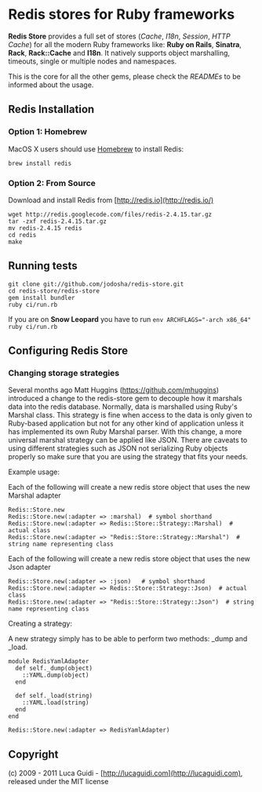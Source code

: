 # Redis stores for Ruby frameworks

__Redis Store__ provides a full set of stores (*Cache*, *I18n*, *Session*, *HTTP Cache*) for all the modern Ruby frameworks like: __Ruby on Rails__, __Sinatra__, __Rack__, __Rack::Cache__ and __I18n__. It natively supports object marshalling, timeouts, single or multiple nodes and namespaces.

This is the core for all the other gems, please check the *READMEs* to be informed about the usage.

## Redis Installation

### Option 1: Homebrew

MacOS X users should use [Homebrew](https://github.com/mxcl/homebrew) to install Redis:

    brew install redis

### Option 2: From Source

Download and install Redis from [http://redis.io](http://redis.io/)

	wget http://redis.googlecode.com/files/redis-2.4.15.tar.gz
    tar -zxf redis-2.4.15.tar.gz
    mv redis-2.4.15 redis
    cd redis
    make

## Running tests

    git clone git://github.com/jodosha/redis-store.git
	cd redis-store/redis-store
	gem install bundler
	ruby ci/run.rb

If you are on **Snow Leopard** you have to run `env ARCHFLAGS="-arch x86_64" ruby ci/run.rb`

## Configuring Redis Store

### Changing storage strategies

Several months ago Matt Huggins (https://github.com/mhuggins) introduced a change to the redis-store gem to decouple how it marshals data into the redis database. Normally, data is marshalled using Ruby's Marshal class. This strategy is fine when access to the data is only given to Ruby-based application but not for any other kind of application unless it has implemented its own Ruby Marshal parser. With this change, a more universal marshal strategy can be applied like JSON. There are caveats to using different strategies such as JSON not serializing Ruby objects properly so make sure that you are using the strategy that fits your needs. 

Example usage:

Each of the following will create a new redis store object that uses the new Marshal adapter

    Redis::Store.new
    Redis::Store.new(:adapter => :marshal)  # symbol shorthand
    Redis::Store.new(:adapter => Redis::Store::Strategy::Marshal)  # actual class
    Redis::Store.new(:adapter => "Redis::Store::Strategy::Marshal")  # string name representing class

Each of the following will create a new redis store object that uses the new Json adapter

    Redis::Store.new(:adapter => :json)   # symbol shorthand
    Redis::Store.new(:adapter => Redis::Store::Strategy::Json)  # actual class
    Redis::Store.new(:adapter => "Redis::Store::Strategy::Json")  # string name representing class

Creating a strategy:

A new strategy simply has to be able to perform two methods: _dump and _load. 

    module RedisYamlAdapter
      def self._dump(object)
        ::YAML.dump(object)
      end

      def self._load(string)
        ::YAML.load(string)
      end
    end

    Redis::Store.new(:adapter => RedisYamlAdapter)

## Copyright

(c) 2009 - 2011 Luca Guidi - [http://lucaguidi.com](http://lucaguidi.com), released under the MIT license
